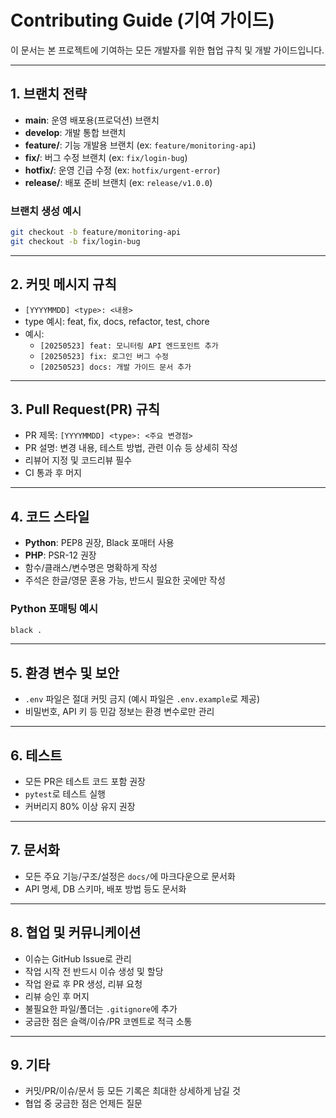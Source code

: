 # Contributing Guide (기여 가이드)

이 문서는 본 프로젝트에 기여하는 모든 개발자를 위한 협업 규칙 및 개발 가이드입니다.

---

## 1. 브랜치 전략
- **main**: 운영 배포용(프로덕션) 브랜치
- **develop**: 개발 통합 브랜치
- **feature/**: 기능 개발용 브랜치 (ex: `feature/monitoring-api`)
- **fix/**: 버그 수정 브랜치 (ex: `fix/login-bug`)
- **hotfix/**: 운영 긴급 수정 (ex: `hotfix/urgent-error`)
- **release/**: 배포 준비 브랜치 (ex: `release/v1.0.0`)

### 브랜치 생성 예시
```bash
git checkout -b feature/monitoring-api
git checkout -b fix/login-bug
```

---

## 2. 커밋 메시지 규칙
- `[YYYYMMDD] <type>: <내용>`
- type 예시: feat, fix, docs, refactor, test, chore
- 예시:
  - `[20250523] feat: 모니터링 API 엔드포인트 추가`
  - `[20250523] fix: 로그인 버그 수정`
  - `[20250523] docs: 개발 가이드 문서 추가`

---

## 3. Pull Request(PR) 규칙
- PR 제목: `[YYYYMMDD] <type>: <주요 변경점>`
- PR 설명: 변경 내용, 테스트 방법, 관련 이슈 등 상세히 작성
- 리뷰어 지정 및 코드리뷰 필수
- CI 통과 후 머지

---

## 4. 코드 스타일
- **Python**: PEP8 권장, Black 포매터 사용
- **PHP**: PSR-12 권장
- 함수/클래스/변수명은 명확하게 작성
- 주석은 한글/영문 혼용 가능, 반드시 필요한 곳에만 작성

### Python 포매팅 예시
```bash
black .
```

---

## 5. 환경 변수 및 보안
- `.env` 파일은 절대 커밋 금지 (예시 파일은 `.env.example`로 제공)
- 비밀번호, API 키 등 민감 정보는 환경 변수로만 관리

---

## 6. 테스트
- 모든 PR은 테스트 코드 포함 권장
- `pytest`로 테스트 실행
- 커버리지 80% 이상 유지 권장

---

## 7. 문서화
- 모든 주요 기능/구조/설정은 `docs/`에 마크다운으로 문서화
- API 명세, DB 스키마, 배포 방법 등도 문서화

---

## 8. 협업 및 커뮤니케이션
- 이슈는 GitHub Issue로 관리
- 작업 시작 전 반드시 이슈 생성 및 할당
- 작업 완료 후 PR 생성, 리뷰 요청
- 리뷰 승인 후 머지
- 불필요한 파일/폴더는 `.gitignore`에 추가
- 궁금한 점은 슬랙/이슈/PR 코멘트로 적극 소통

---

## 9. 기타
- 커밋/PR/이슈/문서 등 모든 기록은 최대한 상세하게 남길 것
- 협업 중 궁금한 점은 언제든 질문 